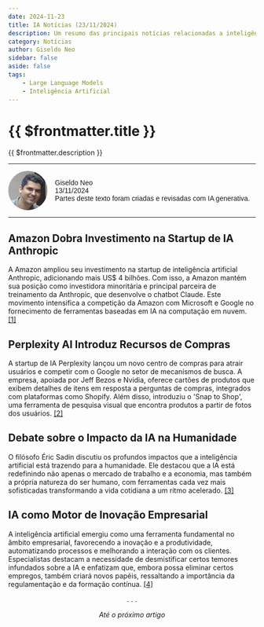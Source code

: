 ```yaml
---
date: 2024-11-23
title: IA Notícias (23/11/2024)
description: Um resumo das principais notícias relacionadas a inteligência artificial do dia 23/11/2024
category: Notícias
author: Giseldo Neo
sidebar: false
aside: false
tags: 
    - Large Language Models
    - Inteligência Artificial
---
```


# {{ $frontmatter.title }}

{{ $frontmatter.description }}

<style>
    .profile {
      display: flex;
      align-items: center;
      gap: 15px;
      font-family: Arial, sans-serif;
    }

    .profile img {
      border-radius: 50%;
      width: 80px; /* Adjust size as needed */
      height: 80px; /* Adjust size as needed */
    }

    .profile-details {
      font-size: 14px;
    }

    .profile-details p {
      margin: 0;
    }
  </style>

  <hr class="solid">
  <div class="profile">
    <img src="./giseldo.png" alt="Profile Picture" />
    <div class="profile-details">
      <p>Giseldo Neo</p>
      <p>13/11/2024</p>
      <p>Partes deste texto foram criadas e revisadas com IA generativa.</p>
    </div>
  </div>
  <hr class="solid">

## Amazon Dobra Investimento na Startup de IA Anthropic

A Amazon ampliou seu investimento na startup de inteligência artificial Anthropic, adicionando mais US$ 4 bilhões. Com isso, a Amazon mantém sua posição como investidora minoritária e principal parceira de treinamento da Anthropic, que desenvolve o chatbot Claude. Este movimento intensifica a competição da Amazon com Microsoft e Google no fornecimento de ferramentas baseadas em IA na computação em nuvem. [[1]]( https://www.reuters.com/pt/tecnologia/B2IQQ3ABXVONBLLAQV3YWONK6I-2024-11-22/?utm_source=chatgpt.com)

## Perplexity AI Introduz Recursos de Compras

A startup de IA Perplexity lançou um novo centro de compras para atrair usuários e competir com o Google no setor de mecanismos de busca. A empresa, apoiada por Jeff Bezos e Nvidia, oferece cartões de produtos que exibem detalhes de itens em resposta a perguntas de compras, integrados com plataformas como Shopify. Além disso, introduziu o 'Snap to Shop', uma ferramenta de pesquisa visual que encontra produtos a partir de fotos dos usuários. [[2]](https://elpais.com/proyecto-tendencias/2024-11-11/)

## Debate sobre o Impacto da IA na Humanidade

O filósofo Éric Sadin discutiu os profundos impactos que a inteligência artificial está trazendo para a humanidade. Ele destacou que a IA está redefinindo não apenas o mercado de trabalho e a economia, mas também a própria natureza do ser humano, com ferramentas cada vez mais sofisticadas transformando a vida cotidiana a um ritmo acelerado. [[3]](https://cincodias.elpais.com/companias/2024-11-12/)

## IA como Motor de Inovação Empresarial

A inteligência artificial emergiu como uma ferramenta fundamental no âmbito empresarial, favorecendo a inovação e a produtividade, automatizando processos e melhorando a interação com os clientes. Especialistas destacam a necessidade de desmistificar certos temores infundados sobre a IA e enfatizam que, embora possa eliminar certos empregos, também criará novos papéis, ressaltando a importância da regulamentação e da formação contínua. [[4]](https://cincodias.elpais.com/companias/2024-11-12/la-inteligencia-artificial-un-motor-para-la-innovacion-empresarial.html?utm_source=chatgpt.com)


<center>. . .</center>

_<center>Até o próximo artigo</center>_
